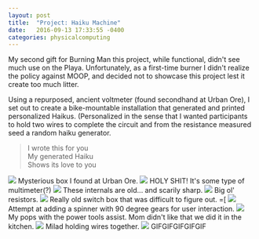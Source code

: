 ```yaml
---
layout: post
title:  "Project: Haiku Machine"
date:   2016-09-13 17:33:55 -0400
categories: physicalcomputing
---
```


My second gift for Burning Man this project, while functional, didn't
see much use on the Playa. Unfortunately, as a first-time burner I
didn't realize the policy against MOOP, and decided not to showcase this
project lest it create too much litter.

Using a repurposed, ancient voltmeter (found secondhand at Urban Ore), I
set out to create a bike-mountable installation that generated and printed personalized Haikus. (Personalized in the sense that I wanted participants to hold two wires to complete the circuit and from the resistance measured seed a random haiku generator.

> I wrote this for you  
My generated Haiku  
Shows its love to you

![](/assets/img/haiku/01.jpg)
Mysterious box I found at Urban Ore.
![](/assets/img/haiku/02.jpg)
HOLY SHIT! It's some type of multimeter(?)
![](/assets/img/haiku/03.jpg)
These internals are old... and scarily sharp.
![](/assets/img/haiku/04.jpg)
Big ol' resistors.
![](/assets/img/haiku/05.jpg)
Really old switch box that was difficult to figure out. =[
![](/assets/img/haiku/06.jpg)
Attempt at adding a spinner with 90 degree gears for user interaction.
![](/assets/img/haiku/07.jpg)
My pops with the power tools assist. Mom didn't like that we did it in the kitchen.
![](/assets/img/haiku/08.jpg)
Milad holding wires together.
![](/assets/img/haiku/cover.gif)
GIFGIFGIFGIFGIF
